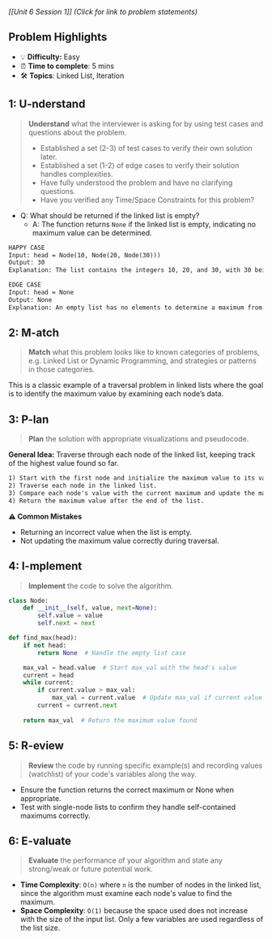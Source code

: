 *[[Unit 6 Session 1]] (Click for link to problem statements)*

## Problem Highlights

* 💡 **Difficulty:** Easy
* ⏰ **Time to complete**: 5 mins
* 🛠️ **Topics**: Linked List, Iteration
    
## 1: U-nderstand
 
> **Understand** what the interviewer is asking for by using test cases and questions about the problem.
> - Established a set (2-3) of test cases to verify their own solution later.
> - Established a set (1-2) of edge cases to verify their solution handles complexities.
> - Have fully understood the problem and have no clarifying questions.
> - Have you verified any Time/Space Constraints for this problem?

- Q: What should be returned if the linked list is empty?
    - A: The function returns `None` if the linked list is empty, indicating no maximum value can be determined.

```markdown
HAPPY CASE
Input: head = Node(10, Node(20, Node(30)))
Output: 30
Explanation: The list contains the integers 10, 20, and 30, with 30 being the maximum.

EDGE CASE
Input: head = None
Output: None
Explanation: An empty list has no elements to determine a maximum from.
```

## 2: M-atch

> **Match** what this problem looks like to known categories of problems, e.g. Linked List or Dynamic Programming, and strategies or patterns in those categories.

This is a classic example of a traversal problem in linked lists where the goal is to identify the maximum value by examining each node’s data.

## 3: P-lan

> **Plan** the solution with appropriate visualizations and pseudocode.

**General Idea:** Traverse through each node of the linked list, keeping track of the highest value found so far.

```markdown
1) Start with the first node and initialize the maximum value to its value.
2) Traverse each node in the linked list.
3) Compare each node's value with the current maximum and update the maximum if a larger value is found.
4) Return the maximum value after the end of the list.
```

**⚠️ Common Mistakes**

- Returning an incorrect value when the list is empty.
- Not updating the maximum value correctly during traversal.

## 4: I-mplement

> **Implement** the code to solve the algorithm.

```python
class Node:
    def __init__(self, value, next=None):
        self.value = value
        self.next = next

def find_max(head):
    if not head:
        return None  # Handle the empty list case

    max_val = head.value  # Start max_val with the head's value
    current = head
    while current:
        if current.value > max_val:
            max_val = current.value  # Update max_val if current value is greater
        current = current.next
    
    return max_val  # Return the maximum value found
```

## 5: R-eview

> **Review** the code by running specific example(s) and recording values (watchlist) of your code's variables along the way.

- Ensure the function returns the correct maximum or None when appropriate.
- Test with single-node lists to confirm they handle self-contained maximums correctly.

## 6: E-valuate

> **Evaluate** the performance of your algorithm and state any strong/weak or future potential work.

* **Time Complexity**: `O(n)` where `n` is the number of nodes in the linked list, since the algorithm must examine each node's value to find the maximum.
* **Space Complexity**: `O(1)` because the space used does not increase with the size of the input list. Only a few variables are used regardless of the list size.

